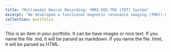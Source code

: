 ```yaml
---
title: "Multimodal Neural Recording: fMRI-EEG-TMS (fET) System"
excerpt: "We developed a functional magnetic resonance imaging (fMRI)-electroencephalogram (EEG)-transcranial magnetic stimulation (TMS) instrument (fET instrument) capable of acquiring simultaneous fMRI and EEG during noninvasive single pulse TMS. We used this instrument to apply single-pulse TMS to the left DLPFC and test whether prefrontal EEG alpha phase moderates TMS-evoked top-down influences on subgenual, rostral and dorsal ACC. <br/><img src='/images/500x300.png'>"
collection: portfolio
---
```


This is an item in your portfolio. It can be have images or nice text. If you name the file .md, it will be parsed as markdown. If you name the file .html, it will be parsed as HTML. 
